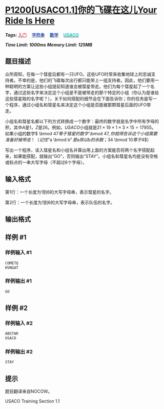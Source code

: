# [P1200[USACO1.1]你的飞碟在这儿Your Ride Is Here](https://www.luogu.com.cn/problem/P1200)

***Tags:*** **[<font color=FE4C61>入门</font>](../../../../难度/入门/index.md)$\quad$[<font color=2949B4>字符串</font>](../../../../算法/字符串/index.md)$\quad$[<font color=2949B4>数学</font>](../../../../算法/数学/index.md)$\quad$[<font color=13C2C2>USACO</font>](../../../../来源/USACO/index.md)**

***Time Limit: 1000ms***
***Memory Limit: 125MB***

## 题目描述

众所周知，在每一个彗星后都有一只UFO。这些UFO时常来收集地球上的忠诚支持者。不幸的是，他们的飞碟每次出行都只能带上一组支持者。因此，他们要用一种聪明的方案让这些小组提前知道谁会被彗星带走。他们为每个彗星起了一个名字，通过这些名字来决定这个小组是不是被带走的那个特定的小组（你认为是谁给这些彗星取的名字呢？）。关于如何搭配的细节会在下面告诉你；你的任务是写一个程序，通过小组名和彗星名来决定这个小组是否能被那颗彗星后面的UFO带走。


小组名和彗星名都以下列方式转换成一个数字：最终的数字就是名字中所有字母的积，其中$A$是$1$，$Z$是$26$。例如，$USACO$小组就是$21 \times 19 \times 1 \times 3 \times 15=17955$。如果小组的数字$    \bmod 47$等于彗星的数字$    \bmod 47$,你就得告诉这个小组需要准备好被带走！（记住“$a \bmod b$”是$a$除以$b$的余数；$34 \bmod 10$等于$4$）


写出一个程序，读入彗星名和小组名并算出用上面的方案能否将两个名字搭配起来，如果能搭配，就输出“GO”，否则输出“STAY”。小组名和彗星名均是没有空格或标点的一串大写字母（不超过$6$个字母）。

## 输入格式

第1行：一个长度为$1$到$6$的大写字母串，表示彗星的名字。

第2行：一个长度为$1$到$6$的大写字母串，表示队伍的名字。

## 输出格式

## 样例 #1

### 样例输入 #1

```txt
COMETQ
HVNGAT
```

### 样例输出 #1

```txt
GO
```

## 样例 #2

### 样例输入 #2

```txt
ABSTAR
USACO
```

### 样例输出 #2

```txt
STAY
```

## 提示

题目翻译来自NOCOW。

USACO Training Section 1.1
